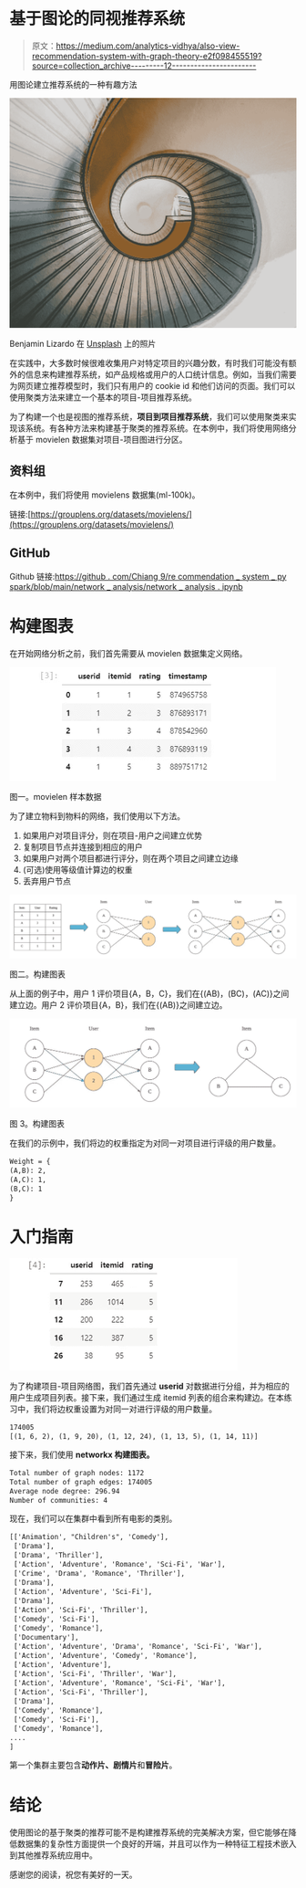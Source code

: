 # 基于图论的同视推荐系统

> 原文：<https://medium.com/analytics-vidhya/also-view-recommendation-system-with-graph-theory-e2f098455519?source=collection_archive---------12----------------------->

用图论建立推荐系统的一种有趣方法

![](img/dad7302b04390b16708cbbd3d65fddd0.png)

Benjamin Lizardo 在 [Unsplash](https://unsplash.com?utm_source=medium&utm_medium=referral) 上的照片

在实践中，大多数时候很难收集用户对特定项目的兴趣分数，有时我们可能没有额外的信息来构建推荐系统，如产品规格或用户的人口统计信息。例如，当我们需要为网页建立推荐模型时，我们只有用户的 cookie id 和他们访问的页面。我们可以使用聚类方法来建立一个基本的项目-项目推荐系统。

为了构建一个也是视图的推荐系统，**项目到项目推荐系统**，我们可以使用聚类来实现该系统。有各种方法来构建基于聚类的推荐系统。在本例中，我们将使用网络分析基于 movielen 数据集对项目-项目图进行分区。

## 资料组

在本例中，我们将使用 movielens 数据集(ml-100k)。

链接:[https://grouplens.org/datasets/movielens/](https://grouplens.org/datasets/movielens/)

## **GitHub**

Github 链接:[https://github . com/Chiang 9/re commendation _ system _ py spark/blob/main/network _ analysis/network _ analysis . ipynb](https://github.com/chiang9/Recommendation_system_pyspark/blob/main/network_analysis/network_analysis.ipynb)

# 构建图表

在开始网络分析之前，我们首先需要从 movielen 数据集定义网络。

![](img/98acf76180332f6b649591639547ba40.png)

图一。movielen 样本数据

为了建立物料到物料的网络，我们使用以下方法。

1.  如果用户对项目评分，则在项目-用户之间建立优势
2.  复制项目节点并连接到相应的用户
3.  如果用户对两个项目都进行评分，则在两个项目之间建立边缘
4.  (可选)使用等级值计算边的权重
5.  丢弃用户节点

![](img/9fed3ef2175c2515027394486f04f545.png)

图二。构建图表

从上面的例子中，用户 1 评价项目{A，B，C}，我们在{(AB)，(BC)，(AC)}之间建立边。用户 2 评价项目{A，B}，我们在{(AB)}之间建立边。

![](img/f9f7bdfcd701fa4f240fb634f6ebb7e8.png)

图 3。构建图表

在我们的示例中，我们将边的权重指定为对同一对项目进行评级的用户数量。

```
Weight = {
(A,B): 2,
(A,C): 1,
(B,C): 1
}
```

# 入门指南

![](img/4a46f80608e0a24b27f876e5b4370667.png)

为了构建项目-项目网络图，我们首先通过 **userid** 对数据进行分组，并为相应的用户生成项目列表。接下来，我们通过生成 itemid 列表的组合来构建边。在本练习中，我们将边权重设置为对同一对进行评级的用户数量。

```
174005
[(1, 6, 2), (1, 9, 20), (1, 12, 24), (1, 13, 5), (1, 14, 11)]
```

接下来，我们使用 **networkx 构建图表。**

```
Total number of graph nodes: 1172
Total number of graph edges: 174005
Average node degree: 296.94
Number of communities: 4
```

现在，我们可以在集群中看到所有电影的类别。

```
[['Animation', "Children's", 'Comedy'],
 ['Drama'],
 ['Drama', 'Thriller'],
 ['Action', 'Adventure', 'Romance', 'Sci-Fi', 'War'],
 ['Crime', 'Drama', 'Romance', 'Thriller'],
 ['Drama'],
 ['Action', 'Adventure', 'Sci-Fi'],
 ['Drama'],
 ['Action', 'Sci-Fi', 'Thriller'],
 ['Comedy', 'Sci-Fi'],
 ['Comedy', 'Romance'],
 ['Documentary'],
 ['Action', 'Adventure', 'Drama', 'Romance', 'Sci-Fi', 'War'],
 ['Action', 'Adventure', 'Comedy', 'Romance'],
 ['Action', 'Adventure'],
 ['Action', 'Sci-Fi', 'Thriller', 'War'],
 ['Action', 'Adventure', 'Romance', 'Sci-Fi', 'War'],
 ['Action', 'Sci-Fi', 'Thriller'],
 ['Drama'],
 ['Comedy', 'Romance'],
 ['Comedy', 'Sci-Fi'],
 ['Comedy', 'Romance'],
....
]
```

第一个集群主要包含**动作片、剧情片**和**冒险片**。

# 结论

使用图论的基于聚类的推荐可能不是构建推荐系统的完美解决方案，但它能够在降低数据集的复杂性方面提供一个良好的开端，并且可以作为一种特征工程技术嵌入到其他推荐系统应用中。

感谢您的阅读，祝您有美好的一天。
